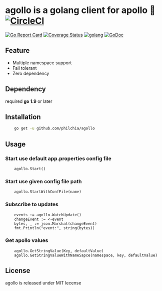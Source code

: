 # agollo is a golang client for apollo 🚀 [![CircleCI](https://circleci.com/gh/philchia/agollo/tree/master.svg?style=svg)](https://circleci.com/gh/philchia/agollo/tree/master)

[![Go Report Card](https://goreportcard.com/badge/github.com/philchia/agollo)](https://goreportcard.com/report/github.com/philchia/agollo)
[![Coverage Status](https://coveralls.io/repos/github/philchia/agollo/badge.svg?branch=master)](https://coveralls.io/github/philchia/agollo?branch=master)
[![golang](https://img.shields.io/badge/Language-Go-green.svg?style=flat)](https://golang.org)
[![GoDoc](https://godoc.org/github.com/philchia/zen?status.svg)](https://godoc.org/github.com/philchia/agollo)

## Feature

* Multiple namespace support
* Fail tolerant
* Zero dependency

## Dependency

required **go 1.9** or later

## Installation

```sh
    go get -u github.com/philchia/agollo
```

## Usage

### Start use default app.properties config file

```golang
    agollo.Start()
```

### Start use given config file path

```golang
    agollo.StartWithConfFile(name)
```

### Subscribe to updates

```golang
    events := agollo.WatchUpdate()
    changeEvent := <-event
    bytes, _ := json.Marshal(changeEvent)
    fmt.Println("event:", string(bytes))
```

### Get apollo values

```golang
    agollo.GetStringValue(Key, defaultValue)
    agollo.GetStringValueWithNameSapce(namespace, key, defaultValue)
```

## License

agollo is released under MIT lecense
